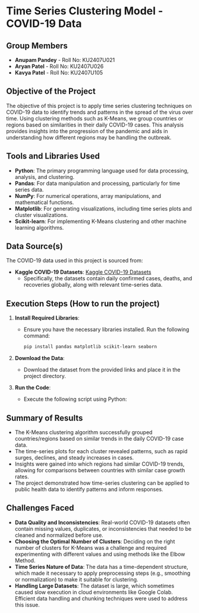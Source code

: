 # Time Series Clustering Model - COVID-19 Data

## Group Members
- **Anupam Pandey** - Roll No: KU2407U021
- **Aryan Patel** - Roll No: KU2407U026
- **Kavya Patel** - Roll No: KU2407U105

## Objective of the Project
The objective of this project is to apply time series clustering techniques on COVID-19 data to identify trends and patterns in the spread of the virus over time. Using clustering methods such as K-Means, we group countries or regions based on similarities in their daily COVID-19 cases. This analysis provides insights into the progression of the pandemic and aids in understanding how different regions may be handling the outbreak.

## Tools and Libraries Used
- **Python**: The primary programming language used for data processing, analysis, and clustering.
- **Pandas**: For data manipulation and processing, particularly for time series data.
- **NumPy**: For numerical operations, array manipulations, and mathematical functions.
- **Matplotlib**: For generating visualizations, including time series plots and cluster visualizations.
- **Scikit-learn**: For implementing K-Means clustering and other machine learning algorithms.

## Data Source(s)
The COVID-19 data used in this project is sourced from:
- **Kaggle COVID-19 Datasets**: [Kaggle COVID-19 Datasets](https://www.kaggle.com/datasets)
  - Specifically, the datasets contain daily confirmed cases, deaths, and recoveries globally, along with relevant time-series data.

## Execution Steps (How to run the project)

1. **Install Required Libraries**:
   - Ensure you have the necessary libraries installed. Run the following command:
     ```sh
     pip install pandas matplotlib scikit-learn seaborn
     ```

2. **Download the Data**:
   - Download the dataset from the provided links and place it in the project directory.

3. **Run the Code**:
   - Execute the following script using Python:

## Summary of Results
- The K-Means clustering algorithm successfully grouped countries/regions based on similar trends in the daily COVID-19 case data.
- The time-series plots for each cluster revealed patterns, such as rapid surges, declines, and steady increases in cases.
- Insights were gained into which regions had similar COVID-19 trends, allowing for comparisons between countries with similar case growth rates.
- The project demonstrated how time-series clustering can be applied to public health data to identify patterns and inform responses.

## Challenges Faced
- **Data Quality and Inconsistencies**: Real-world COVID-19 datasets often contain missing values, duplicates, or inconsistencies that needed to be cleaned and normalized before use.
- **Choosing the Optimal Number of Clusters**: Deciding on the right number of clusters for K-Means was a challenge and required experimenting with different values and using methods like the Elbow Method.
- **Time Series Nature of Data**: The data has a time-dependent structure, which made it necessary to apply preprocessing steps (e.g., smoothing or normalization) to make it suitable for clustering.
- **Handling Large Datasets**: The dataset is large, which sometimes caused slow execution in cloud environments like Google Colab. Efficient data handling and chunking techniques were used to address this issue.


